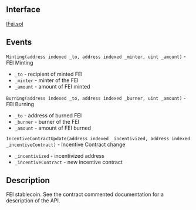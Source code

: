 ## Interface
[IFei.sol](https://github.com/fei-protocol/fei-protocol-core/blob/master/contracts/token/IFei.sol)

## Events
`Minting(address indexed _to, address indexed _minter, uint _amount)` - FEI Minting
* `_to` - recipient of minted FEI
* `_minter` - minter of the FEI
* `_amount` - amount of FEI minted

`Burning(address indexed _to, address indexed _burner, uint _amount)` - FEI Burning
* `_to` - address of burned FEI
* `_burner` - burner of the FEI
* `_amount` - amount of FEI burned

`IncentiveContractUpdate(address indexed _incentivized, address indexed _incentiveContract)` - Incentive Contract change
* `_incentivized` - incentivized address
* `_incentiveContract` - new incentive contract

## Description
FEI stablecoin. See the contract commented documentation for a description of the API.